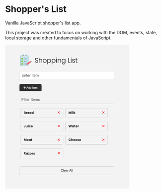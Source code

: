 # Shopper's List

Vanilla JavaScript shopper's list app.

This project was created to focus on working with the DOM, events, state, local storage and other fundamentals of JavaScript.

<img src="images/screen.png" width="400">
